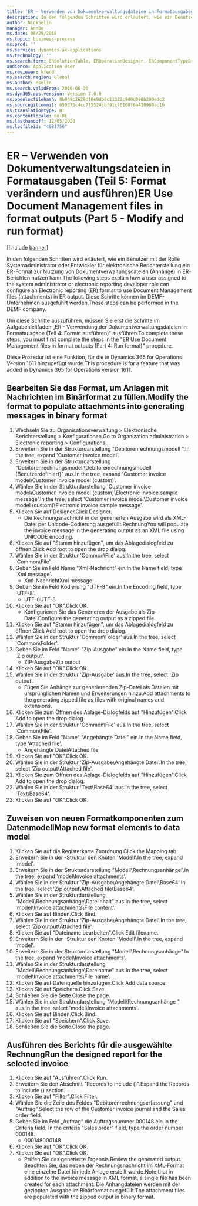 ```yaml
---
title: 'ER – Verwenden von Dokumentverwaltungsdateien in Formatausgaben (Teil 5: Format verändern und ausführen)'
description: In den folgenden Schritten wird erläutert, wie ein Benutzer mit der Rolle Systemadministrator oder Entwickler für elektronische Berichterstellung ein ER-Format zur Nutzung von Dokumentverwaltungsdateien (Anhänge) in ER-Berichten nutzen kann.
author: NickSelin
manager: AnnBe
ms.date: 08/29/2018
ms.topic: business-process
ms.prod: ''
ms.service: dynamics-ax-applications
ms.technology: ''
ms.search.form: ERSolutionTable, EROperationDesigner, ERComponentTypeDropDialog, ERExpressionDesignerFormula, SysQueryForm
audience: Application User
ms.reviewer: kfend
ms.search.region: Global
ms.author: nselin
ms.search.validFrom: 2016-06-30
ms.dyn365.ops.version: Version 7.0.0
ms.openlocfilehash: 8b949c2629df0e9db8c11322c9d0d090b200edc2
ms.sourcegitcommit: 659375c4cc7f5524cbf91cf6160f6a410960ac16
ms.translationtype: HT
ms.contentlocale: de-DE
ms.lasthandoff: 12/05/2020
ms.locfileid: "4681756"
---
```

# <a name="er-use-document-management-files-in-format-outputs-part-5---modify-and-run-format"></a><span data-ttu-id="c839b-103">ER – Verwenden von Dokumentverwaltungsdateien in Formatausgaben (Teil 5: Format verändern und ausführen)</span><span class="sxs-lookup"><span data-stu-id="c839b-103">ER Use Document Management files in format outputs (Part 5 - Modify and run format)</span></span>

[!include [banner](../../includes/banner.md)]

<span data-ttu-id="c839b-104">In den folgenden Schritten wird erläutert, wie ein Benutzer mit der Rolle Systemadministrator oder Entwickler für elektronische Berichterstellung ein ER-Format zur Nutzung von Dokumentverwaltungsdateien (Anhänge) in ER-Berichten nutzen kann.</span><span class="sxs-lookup"><span data-stu-id="c839b-104">The following steps explain how a user assigned to the system administrator or electronic reporting developer role can configure an Electronic reporting (ER) format to use Document Management files (attachments) in ER output.</span></span> <span data-ttu-id="c839b-105">Diese Schritte können im DEMF-Unternehmen ausgeführt werden.</span><span class="sxs-lookup"><span data-stu-id="c839b-105">These steps can be performed in the DEMF company.</span></span>

<span data-ttu-id="c839b-106">Um diese Schritte auszuführen, müssen Sie erst die Schritte im Aufgabenleitfaden „ER - Verwendung der Dokumentverwaltungsdateien in Formatausgabe (Teil 4: Format ausführen)“ ausführen.</span><span class="sxs-lookup"><span data-stu-id="c839b-106">To complete these steps, you must first complete the steps in the "ER Use Document Management files in format outputs (Part 4: Run format)" procedure.</span></span>

<span data-ttu-id="c839b-107">Diese Prozedur ist eine Funktion, für die in Dynamics 365 for Operations Version 1611 hinzugefügt wurde.</span><span class="sxs-lookup"><span data-stu-id="c839b-107">This procedure is for a feature that was added in Dynamics 365 for Operations version 1611.</span></span>


## <a name="modify-the-format-to-populate-attachments-into-generating-messages-in-binary-format"></a><span data-ttu-id="c839b-108">Bearbeiten Sie das Format, um Anlagen mit Nachrichten im Binärformat zu füllen.</span><span class="sxs-lookup"><span data-stu-id="c839b-108">Modify the format to populate attachments into generating messages in binary format</span></span>
1. <span data-ttu-id="c839b-109">Wechseln Sie zu Organisationsverwaltung > Elektronische Berichterstellung > Konfigurationen.</span><span class="sxs-lookup"><span data-stu-id="c839b-109">Go to Organization administration > Electronic reporting > Configurations.</span></span>
2. <span data-ttu-id="c839b-110">Erweitern Sie in der Strukturdarstellung "Debitorenrechnungsmodell ".</span><span class="sxs-lookup"><span data-stu-id="c839b-110">In the tree, expand 'Customer invoice model'.</span></span>
3. <span data-ttu-id="c839b-111">Erweitern Sie in der Strukturdarstellung "Debitorenrechnungsmodell\Debitorenrechnungsmodell (Benutzerdefiniert)" aus.</span><span class="sxs-lookup"><span data-stu-id="c839b-111">In the tree, expand 'Customer invoice model\Customer invoice model (custom)'.</span></span>
4. <span data-ttu-id="c839b-112">Wählen Sie in der Strukturdarstellung 'Customer invoice model\Customer invoice model (custom)\Electronic invoice sample message'.</span><span class="sxs-lookup"><span data-stu-id="c839b-112">In the tree, select 'Customer invoice model\Customer invoice model (custom)\Electronic invoice sample message'.</span></span>
5. <span data-ttu-id="c839b-113">Klicken Sie auf Designer.</span><span class="sxs-lookup"><span data-stu-id="c839b-113">Click Designer.</span></span>
    * <span data-ttu-id="c839b-114">Die Rechnungsnachricht in der generierten Ausgabe wird als XML-Datei per Unicode-Codierung ausgefüllt.Rechnung</span><span class="sxs-lookup"><span data-stu-id="c839b-114">You will populate the invoice message in the generating output as an XML file using UNICODE encoding.</span></span>  
6. <span data-ttu-id="c839b-115">Klicken Sie auf "Stamm hinzufügen", um das Ablagedialogfeld zu öffnen.</span><span class="sxs-lookup"><span data-stu-id="c839b-115">Click Add root to open the drop dialog.</span></span>
7. <span data-ttu-id="c839b-116">Wählen Sie in der Struktur 'Common\File' aus.</span><span class="sxs-lookup"><span data-stu-id="c839b-116">In the tree, select 'Common\File'.</span></span>
8. <span data-ttu-id="c839b-117">Geben Sie im Feld Name "Xml-Nachricht" ein.</span><span class="sxs-lookup"><span data-stu-id="c839b-117">In the Name field, type 'Xml message'.</span></span>
    * <span data-ttu-id="c839b-118">Xml-Nachricht</span><span class="sxs-lookup"><span data-stu-id="c839b-118">Xml message</span></span>  
9. <span data-ttu-id="c839b-119">Geben Sie im Feld Kodierung "UTF-8" ein.</span><span class="sxs-lookup"><span data-stu-id="c839b-119">In the Encoding field, type 'UTF-8'.</span></span>
    * <span data-ttu-id="c839b-120">UTF-8</span><span class="sxs-lookup"><span data-stu-id="c839b-120">UTF-8</span></span>  
10. <span data-ttu-id="c839b-121">Klicken Sie auf "OK".</span><span class="sxs-lookup"><span data-stu-id="c839b-121">Click OK.</span></span>
    * <span data-ttu-id="c839b-122">Konfigurieren Sie das Generieren der Ausgabe als Zip-Datei.</span><span class="sxs-lookup"><span data-stu-id="c839b-122">Configure the generating output as a zipped file.</span></span>  
11. <span data-ttu-id="c839b-123">Klicken Sie auf "Stamm hinzufügen", um das Ablagedialogfeld zu öffnen.</span><span class="sxs-lookup"><span data-stu-id="c839b-123">Click Add root to open the drop dialog.</span></span>
12. <span data-ttu-id="c839b-124">Wählen Sie in der Struktur 'Common\Folder' aus.</span><span class="sxs-lookup"><span data-stu-id="c839b-124">In the tree, select 'Common\Folder'.</span></span>
13. <span data-ttu-id="c839b-125">Geben Sie im Feld "Name" "Zip-Ausgabe" ein.</span><span class="sxs-lookup"><span data-stu-id="c839b-125">In the Name field, type 'Zip output'.</span></span>
    * <span data-ttu-id="c839b-126">ZIP-Ausgabe</span><span class="sxs-lookup"><span data-stu-id="c839b-126">Zip output</span></span>  
14. <span data-ttu-id="c839b-127">Klicken Sie auf "OK".</span><span class="sxs-lookup"><span data-stu-id="c839b-127">Click OK.</span></span>
15. <span data-ttu-id="c839b-128">Wählen Sie in der Struktur 'Zip-Ausgabe' aus.</span><span class="sxs-lookup"><span data-stu-id="c839b-128">In the tree, select 'Zip output'.</span></span>
    * <span data-ttu-id="c839b-129">Fügen Sie Anhänge zur generierenden Zip-Datei als Dateien mit ursprünglichen Namen und Erweiterungen hinzu.</span><span class="sxs-lookup"><span data-stu-id="c839b-129">Add attachments to the generating zipped file as files with original names and extensions.</span></span>  
16. <span data-ttu-id="c839b-130">Klicken Sie zum Öffnen des Ablage-Dialogfelds auf "Hinzufügen".</span><span class="sxs-lookup"><span data-stu-id="c839b-130">Click Add to open the drop dialog.</span></span>
17. <span data-ttu-id="c839b-131">Wählen Sie in der Struktur 'Common\File' aus.</span><span class="sxs-lookup"><span data-stu-id="c839b-131">In the tree, select 'Common\File'.</span></span>
18. <span data-ttu-id="c839b-132">Geben Sie im Feld "Name" "Angehängte Datei" ein.</span><span class="sxs-lookup"><span data-stu-id="c839b-132">In the Name field, type 'Attached file'.</span></span>
    * <span data-ttu-id="c839b-133">Angehängte Datei</span><span class="sxs-lookup"><span data-stu-id="c839b-133">Attached file</span></span>  
19. <span data-ttu-id="c839b-134">Klicken Sie auf "OK".</span><span class="sxs-lookup"><span data-stu-id="c839b-134">Click OK.</span></span>
20. <span data-ttu-id="c839b-135">Wählen Sie in der Struktur 'Zip-Ausgabe\Angehängte Datei'.</span><span class="sxs-lookup"><span data-stu-id="c839b-135">In the tree, select 'Zip output\Attached file'.</span></span>
21. <span data-ttu-id="c839b-136">Klicken Sie zum Öffnen des Ablage-Dialogfelds auf "Hinzufügen".</span><span class="sxs-lookup"><span data-stu-id="c839b-136">Click Add to open the drop dialog.</span></span>
22. <span data-ttu-id="c839b-137">Wählen Sie in der Struktur 'Text\Base64' aus.</span><span class="sxs-lookup"><span data-stu-id="c839b-137">In the tree, select 'Text\Base64'.</span></span>
23. <span data-ttu-id="c839b-138">Klicken Sie auf "OK".</span><span class="sxs-lookup"><span data-stu-id="c839b-138">Click OK.</span></span>

## <a name="map-new-format-elements-to-data-model"></a><span data-ttu-id="c839b-139">Zuweisen von neuen Formatkomponenten zum Datenmodell</span><span class="sxs-lookup"><span data-stu-id="c839b-139">Map new format elements to data model</span></span>
1. <span data-ttu-id="c839b-140">Klicken Sie auf die Registerkarte Zuordnung.</span><span class="sxs-lookup"><span data-stu-id="c839b-140">Click the Mapping tab.</span></span>
2. <span data-ttu-id="c839b-141">Erweitern Sie in der -Struktur den Knoten 'Modell'.</span><span class="sxs-lookup"><span data-stu-id="c839b-141">In the tree, expand 'model'.</span></span>
3. <span data-ttu-id="c839b-142">Erweitern Sie in der Strukturdarstellung "Modell\Rechnungsanhänge".</span><span class="sxs-lookup"><span data-stu-id="c839b-142">In the tree, expand 'model\Invoice attachments'.</span></span>
4. <span data-ttu-id="c839b-143">Wählen Sie in der Struktur 'Zip-Ausgabe\Angehängte Datei\Base64'.</span><span class="sxs-lookup"><span data-stu-id="c839b-143">In the tree, select 'Zip output\Attached file\Base64'.</span></span>
5. <span data-ttu-id="c839b-144">Wählen Sie in der Strukturdarstellung "Modell\Rechnungsanhänge\Dateiinhalt" aus.</span><span class="sxs-lookup"><span data-stu-id="c839b-144">In the tree, select 'model\Invoice attachments\File content'.</span></span>
6. <span data-ttu-id="c839b-145">Klicken Sie auf Binden.</span><span class="sxs-lookup"><span data-stu-id="c839b-145">Click Bind.</span></span>
7. <span data-ttu-id="c839b-146">Wählen Sie in der Struktur 'Zip-Ausgabe\Angehängte Datei'.</span><span class="sxs-lookup"><span data-stu-id="c839b-146">In the tree, select 'Zip output\Attached file'.</span></span>
8. <span data-ttu-id="c839b-147">Klicken Sie auf "Dateiname bearbeiten".</span><span class="sxs-lookup"><span data-stu-id="c839b-147">Click Edit filename.</span></span>
9. <span data-ttu-id="c839b-148">Erweitern Sie in der -Struktur den Knoten 'Modell'.</span><span class="sxs-lookup"><span data-stu-id="c839b-148">In the tree, expand 'model'.</span></span>
10. <span data-ttu-id="c839b-149">Erweitern Sie in der Strukturdarstellung "Modell\Rechnungsanhänge".</span><span class="sxs-lookup"><span data-stu-id="c839b-149">In the tree, expand 'model\Invoice attachments'.</span></span>
11. <span data-ttu-id="c839b-150">Wählen Sie in der Strukturdarstellung "Modell\Rechnungsanhänge\Dateiname" aus.</span><span class="sxs-lookup"><span data-stu-id="c839b-150">In the tree, select 'model\Invoice attachments\File name'.</span></span>
12. <span data-ttu-id="c839b-151">Klicken Sie auf Datenquelle hinzufügen.</span><span class="sxs-lookup"><span data-stu-id="c839b-151">Click Add data source.</span></span>
13. <span data-ttu-id="c839b-152">Klicken Sie auf Speichern.</span><span class="sxs-lookup"><span data-stu-id="c839b-152">Click Save.</span></span>
14. <span data-ttu-id="c839b-153">Schließen Sie die Seite.</span><span class="sxs-lookup"><span data-stu-id="c839b-153">Close the page.</span></span>
15. <span data-ttu-id="c839b-154">Wählen Sie in der Strukturdarstellung "Modell\Rechnungsanhänge " aus.</span><span class="sxs-lookup"><span data-stu-id="c839b-154">In the tree, select 'model\Invoice attachments'.</span></span>
16. <span data-ttu-id="c839b-155">Klicken Sie auf Binden.</span><span class="sxs-lookup"><span data-stu-id="c839b-155">Click Bind.</span></span>
17. <span data-ttu-id="c839b-156">Klicken Sie auf "Speichern".</span><span class="sxs-lookup"><span data-stu-id="c839b-156">Click Save.</span></span>
18. <span data-ttu-id="c839b-157">Schließen Sie die Seite.</span><span class="sxs-lookup"><span data-stu-id="c839b-157">Close the page.</span></span>

## <a name="run-the-designed-report-for-the-selected-invoice"></a><span data-ttu-id="c839b-158">Ausführen des Berichts für die ausgewählte Rechnung</span><span class="sxs-lookup"><span data-stu-id="c839b-158">Run the designed report for the selected invoice</span></span>
1. <span data-ttu-id="c839b-159">Klicken Sie auf "Ausführen".</span><span class="sxs-lookup"><span data-stu-id="c839b-159">Click Run.</span></span>
2. <span data-ttu-id="c839b-160">Erweitern Sie den Abschnitt "Records to include ()".</span><span class="sxs-lookup"><span data-stu-id="c839b-160">Expand the Records to include () section.</span></span>
3. <span data-ttu-id="c839b-161">Klicken Sie auf "Filter".</span><span class="sxs-lookup"><span data-stu-id="c839b-161">Click Filter.</span></span>
4. <span data-ttu-id="c839b-162">Wählen Sie die Zeile des Feldes "Debitorenrechnungserfassung" und "Auftrag".</span><span class="sxs-lookup"><span data-stu-id="c839b-162">Select the row of the Customer invoice journal and the Sales order field.</span></span>
5. <span data-ttu-id="c839b-163">Geben Sie im Feld „Auftrag“ die Auftragsnummer 000148 ein.</span><span class="sxs-lookup"><span data-stu-id="c839b-163">In the Criteria field, In the criteria "Sales order" field, type the order number 000148.</span></span>
    * <span data-ttu-id="c839b-164">000148</span><span class="sxs-lookup"><span data-stu-id="c839b-164">000148</span></span>  
6. <span data-ttu-id="c839b-165">Klicken Sie auf "OK".</span><span class="sxs-lookup"><span data-stu-id="c839b-165">Click OK.</span></span>
7. <span data-ttu-id="c839b-166">Klicken Sie auf "OK".</span><span class="sxs-lookup"><span data-stu-id="c839b-166">Click OK.</span></span>
    * <span data-ttu-id="c839b-167">Prüfen Sie das generierte Ergebnis.</span><span class="sxs-lookup"><span data-stu-id="c839b-167">Review the generated output.</span></span> <span data-ttu-id="c839b-168">Beachten Sie, das neben der Rechnungsnachricht im XML-Format eine einzelne Datei für jede Anlage erstellt wurde.</span><span class="sxs-lookup"><span data-stu-id="c839b-168">Note,that in addition to the invoice message in XML format, a single file has been created for each attachment.</span></span> <span data-ttu-id="c839b-169">Die Anhangdateien werden mit der gezippten Ausgabe im Binärformat ausgefüllt.</span><span class="sxs-lookup"><span data-stu-id="c839b-169">The attachment files are populated with the zipped output in binary format.</span></span>  

